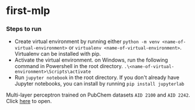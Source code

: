 # first-mlp

### Steps to run
- Create virtual environment by running either `python -m venv <name-of-virtual-environment>` or `virtualenv <name-of-virtual-environment>`. Virtualenv can be installed with pip.
- Activate the virtual environment. on Windows, run the following command in Powershell in the root directory. `.\<name-of-virtual-environment>\Scripts\activate`
- Run `jupyter notebook` in the root directory. If you don't already have Jupyter notebooks, you can install by running `pip install jupyterlab`

Multi-layer perceptron trained on PubChem datasets `AID 2100` and `AID 2242`. Click [here](https://github.com/dopewevmond/first-mlp/blob/main/mlp.ipynb) to open.